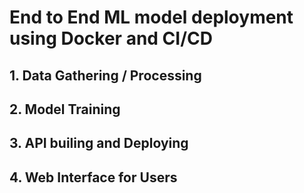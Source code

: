 # End to End ML model deployment using Docker and CI/CD

## 1. Data Gathering / Processing


## 2. Model Training

## 3. API builing and Deploying 


## 4. Web Interface for Users
